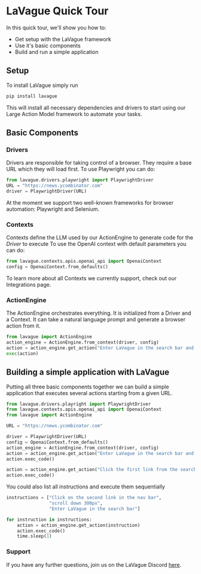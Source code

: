 # LaVague Quick Tour

In this quick tour, we'll show you how to:

- Get setup with the LaVague framework
- Use it's basic components
- Build and run a simple application

## Setup
To install LaVague simply run

```bash
pip install lavague
```

This will install all necessary dependencies and drivers to start using our Large Action Model framework to automate your tasks. 

## Basic Components

### Drivers
Drivers are responsible for taking control of a browser. They require a base URL which they will load first.
To use Playwright you can do: 
```py
from lavague.drivers.playwright import PlaywrightDriver
URL = "https://news.ycombinator.com"
driver = PlaywrightDriver(URL)
```
At the moment we support two well-known frameworks for browser automation: Playwright and Selenium. 


### Contexts
Contexts define the LLM used by our ActionEngine to generate code for the *Driver* to execute
To use the OpenAI context with default parameters you can do:

```py
from lavague.contexts.apis.openai_api import OpenaiContext
config = OpenaiContext.from_defaults()
```
To learn more about all Contexts we currently support, check out our Integrations page. 

### ActionEngine
The ActionEngine orchestrates everything. It is initialized from a Driver and a Context. 
It can take a natural language prompt and generate a browser action from it. 

```py
from lavague import ActionEngine
action_engine = ActionEngine.from_context(driver, config)
action = action_engine.get_action("Enter LaVague in the search bar and then press enter")
exec(action)
```

## Building a simple application with LaVague
Putting all three basic components together we can build a simple application that executes several actions starting from a given URL. 

```py
from lavague.drivers.playright import PlaywrightDriver
from lavague.contexts.apis.openai_api import OpenaiContext
from lavague import ActionEngine

URL = "https://news.ycombinator.com"

driver = PlaywrightDriver(URL)
config = OpenaiContext.from_defaults()
action_engine = ActionEngine.from_context(driver, config)
action = action_engine.get_action("Enter LaVague in the search bar and then press enter")
action.exec_code()

action = action_engine.get_action("Click the first link from the search results")
action.exec_code()
```

You could also list all instructions and execute them sequentially
```py
instructions = ["Click on the second link in the nav bar", 
                "scroll down 300px", 
                "Enter LaVague in the search bar"]

for instruction in instructions:
    action = action_engine.get_action(instruction)
    action.exec_code()
    time.sleep(1)
```



### Support

If you have any further questions, join us on the LaVague Discord [here](https://discord.com/invite/SDxn9KpqX9).